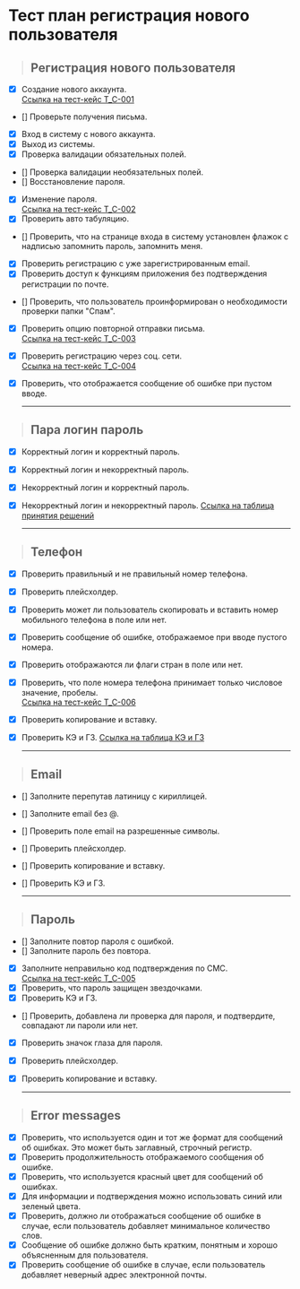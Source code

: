 # Тест план регистрация нового пользователя

> ## Регистрация нового пользователя

- [x] Создание нового аккаунта.  
[Ссылка на тест-кейс T_C-001](https://github.com/Andrew-Valiev/andrew-valiev/blob/main/test_cases/test_case_T_C-001.md)
- [] Проверьте получения письма.
- [x] Вход в систему с нового аккаунта.
- [x] Выход из системы.
- [x] Проверка валидации обязательных полей.
- [] Проверка валидации необязательных полей.
- [] Восстановление пароля.
- [x] Изменение пароля.  
[Ссылка на тест-кейс T_C-002](https://github.com/Andrew-Valiev/andrew-valiev/blob/main/test_cases/test_case_T_C-002.md)
- [x] Проверить авто табуляцию.
- [] Проверить, что на странице входа в систему установлен флажок с надписью запомнить пароль, запомнить меня.
- [x] Проверить регистрацию с уже зарегистрированным email.
- [x] Проверить доступ к функциям приложения без подтверждения регистрации по почте.
- [] Проверить, что пользователь проинформирован о необходимости проверки папки "Спам".
- [x] Проверить опцию повторной отправки письма.  
[Ссылка на тест-кейс T_C-003](https://github.com/Andrew-Valiev/andrew-valiev/blob/main/test_cases/test_case_T_C-003.md)
- [x] Проверить регистрацию через соц. сети.  
[Ссылка на тест-кейс T_C-004](https://github.com/Andrew-Valiev/andrew-valiev/blob/main/test_cases/test_case_T_C-004.md)
- [x] Проверить, что отображается сообщение об ошибке при пустом вводе.

  ---

> ## Пара логин пароль

- [x] Корректный логин и корректный пароль.
- [x] Корректный логин и некорректный пароль.
- [x] Некорректный логин и корректный пароль.
- [x] Некорректный логин и некорректный пароль.
[Ссылка на таблица принятия решений](https://github.com/Andrew-Valiev/andrew-valiev/blob/main/bug_reports/bug_report_EX_T-003-01.md)
  
  ---

> ## Телефон

- [x] Проверить правильный и не правильный номер телефона.
- [x] Проверить плейсхолдер.
- [x] Проверить может ли пользователь скопировать и вставить номер мобильного телефона в поле или нет.
- [x] Проверить сообщение об ошибке, отображаемое при вводе пустого номера.
- [x] Проверить отображаются ли флаги стран в поле или нет.
- [x] Проверить, что поле номера телефона принимает только числовое значение, пробелы.  
[Ссылка на тест-кейс T_C-006](https://github.com/Andrew-Valiev/andrew-valiev/blob/main/test_cases/test_case_T_C-006.md)
- [x] Проверить копирование и вставку.
- [x] Проверить КЭ и ГЗ.
[Ссылка на таблица КЭ и ГЗ](https://github.com/Andrew-Valiev/andrew-valiev/blob/main/bug_reports/bug_report_EX_T-003-01.md)

  ---

> ## Email

- [] Заполните перепутав латиницу с кириллицей.
- [] Заполните email без @.
- [] Проверить поле email на разрешенные символы.
- [] Проверить плейсхолдер.
- [] Проверить копирование и вставку.
- [] Проверить КЭ и ГЗ.

  ---

> ## Пароль

- [] Заполните повтор пароля с ошибкой.
- [] Заполните пароль без повтора.
- [x] Заполните неправильно код подтверждения по СМС.  
[Ссылка на тест-кейс T_C-005](https://github.com/Andrew-Valiev/andrew-valiev/blob/main/test_cases/test_case_T_C-005.md)
- [x] Проверить, что пароль защищен звездочками.
- [x] Проверить КЭ и ГЗ.
- [] Проверить, добавлена ли проверка для пароля, и подтвердите, совпадают ли пароли или нет.
- [x] Проверить значок глаза для пароля.
- [x] Проверить плейсхолдер.
- [x] Проверить копирование и вставку.

  ---

> ## Error messages

- [x] Проверить, что используется один и тот же формат для сообщений об ошибках. Это может быть заглавный, строчный регистр.
- [x] Проверить продолжительность отображаемого сообщения об ошибке.
- [x] Проверить, что используется красный цвет для сообщений об ошибках.
- [x] Для информации и подтверждения можно использовать синий или зеленый цвета.
- [x] Проверить, должно ли отображаться сообщение об ошибке в случае, если пользователь добавляет минимальное количество слов.
- [x] Сообщение об ошибке должно быть кратким, понятным и хорошо объясненным для пользователя.
- [x] Проверить сообщение об ошибке в случае, если пользователь добавляет неверный адрес электронной почты.
